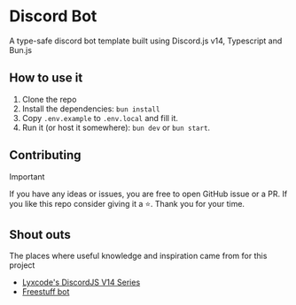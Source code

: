 # Discord Bot

A type-safe discord bot template built using Discord.js v14, Typescript and Bun.js

## How to use it

1. Clone the repo
2. Install the dependencies: `bun install`
3. Copy `.env.example` to `.env.local` and fill it.
4. Run it (or host it somewhere): `bun dev` or `bun start`.

## Contributing

> [!IMPORTANT]
> If you have any ideas or issues, you are free to open GitHub issue or a PR.
> If you like this repo consider giving it a ⭐. Thank you for your time.

## Shout outs

The places where useful knowledge and inspiration came from for this project

- [Lyxcode's DiscordJS V14 Series](https://www.youtube.com/playlist?list=PLQfxpktrTzhJ4WmZDOTIee3JPVq16DZkX)
- [Freestuff bot](https://freestuffbot.xyz/)
